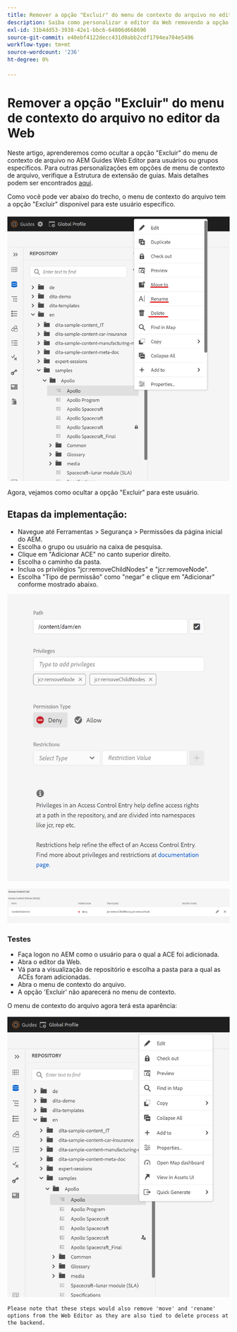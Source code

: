 ```yaml
---
title: Remover a opção "Excluir" do menu de contexto do arquivo no editor da Web para usuários específicos
description: Saiba como personalizar o editor da Web removendo a opção "Excluir" do menu de contexto do arquivo para usuários/grupos específicos
exl-id: 31b4dd53-3938-42e1-bbc6-64806d668696
source-git-commit: e40ebf4122decc431d0abb2cdf1794ea704e5496
workflow-type: tm+mt
source-wordcount: '236'
ht-degree: 0%

---
```


# Remover a opção &quot;Excluir&quot; do menu de contexto do arquivo no editor da Web

Neste artigo, aprenderemos como ocultar a opção &quot;Excluir&quot; do menu de contexto de arquivo no AEM Guides Web Editor para usuários ou grupos específicos. Para outras personalizações em opções de menu de contexto de arquivo, verifique a Estrutura de extensão de guias. Mais detalhes podem ser encontrados [aqui](https://github.com/adobe/guides-extension/tree/main).

Como você pode ver abaixo do trecho, o menu de contexto do arquivo tem a opção &quot;Excluir&quot; disponível para este usuário específico.

![Menu de contexto de arquivo com Exclusão](../../../assets/authoring/file-contextmenu-Delete.png)

Agora, vejamos como ocultar a opção &quot;Excluir&quot; para este usuário.

## Etapas da implementação:

- Navegue até Ferramentas > Segurança > Permissões da página inicial do AEM.
- Escolha o grupo ou usuário na caixa de pesquisa.
- Clique em &quot;Adicionar ACE&quot; no canto superior direito.
- Escolha o caminho da pasta.
- Inclua os privilégios &quot;jcr:removeChildNodes&quot; e &quot;jcr:removeNode&quot;.
- Escolha &quot;Tipo de permissão&quot; como &quot;negar&quot; e clique em &quot;Adicionar&quot; conforme mostrado abaixo.

![ACE de Negação de Permissão de Usuário](../../../assets/authoring/permission-ACE-Delete.png)

![Lista de controle de acesso em permissões](../../../assets/authoring/delete-acl.png)

### Testes

- Faça logon no AEM como o usuário para o qual a ACE foi adicionada.
- Abra o editor da Web.
- Vá para a visualização de repositório e escolha a pasta para a qual as ACEs foram adicionadas.
- Abra o menu de contexto do arquivo.
- A opção &#39;Excluir&#39; não aparecerá no menu de contexto.

O menu de contexto do arquivo agora terá esta aparência:

![Menu de contexto de arquivo sem Excluir](../../../assets/authoring/file-contextmenu-Delete-removed.png)

```
Please note that these steps would also remove 'move' and 'rename' options from the Web Editor as they are also tied to delete process at the backend.
```
